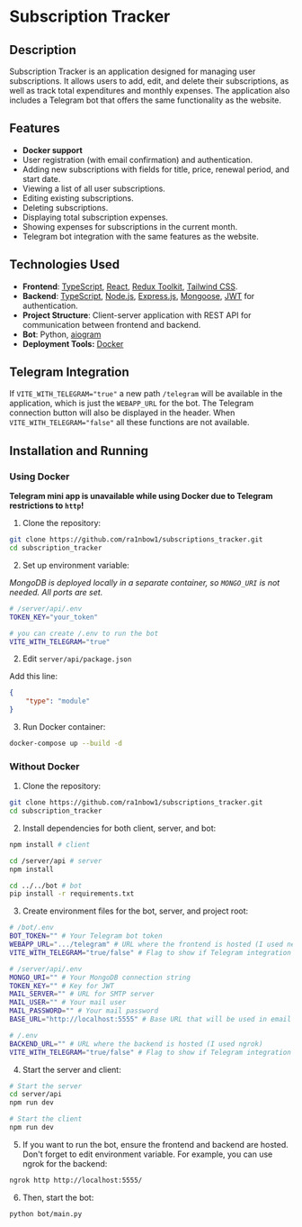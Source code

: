 # Subscription Tracker

## Description

Subscription Tracker is an application designed for managing user subscriptions. It allows users to add, edit, and delete their subscriptions, as well as track total expenditures and monthly expenses. The application also includes a Telegram bot that offers the same functionality as the website.

## Features

-   **Docker support**
-   User registration (with email confirmation) and authentication.
-   Adding new subscriptions with fields for title, price, renewal period, and start date.
-   Viewing a list of all user subscriptions.
-   Editing existing subscriptions.
-   Deleting subscriptions.
-   Displaying total subscription expenses.
-   Showing expenses for subscriptions in the current month.
-   Telegram bot integration with the same features as the website.

## Technologies Used

-   **Frontend**: [TypeScript](https://www.typescriptlang.org), [React](https://react.dev), [Redux Toolkit](https://redux-toolkit.js.org), [Tailwind CSS](https://tailwindcss.com).
-   **Backend**: [TypeScript](https://www.typescriptlang.org), [Node.js](https://nodejs.org/en), [Express.js](https://expressjs.com), [Mongoose](https://mongoosejs.com), [JWT](https://jwt.io) for authentication.
-   **Project Structure**: Client-server application with REST API for communication between frontend and backend.
-   **Bot**: Python, [aiogram](https://docs.aiogram.dev/en/v3.1.1/index.html)
-   **Deployment Tools:** [Docker](https://www.docker.com)

## Telegram Integration

If `VITE_WITH_TELEGRAM="true"` a new path `/telegram` will be available in the application, which is just the
`WEBAPP_URL` for the bot. The Telegram connection button will also be displayed in the header. When `VITE_WITH_TELEGRAM="false"` all these functions are not available.

## Installation and Running

### Using Docker

**Telegram mini app is unavailable while using Docker due to Telegram restrictions to `http`!**

1. Clone the repository:

```bash
git clone https://github.com/ra1nbow1/subscriptions_tracker.git
cd subscription_tracker
```

2. Set up environment variable:

_MongoDB is deployed locally in a separate container, so `MONGO_URI` is not needed. All ports are set._

```bash
# /server/api/.env
TOKEN_KEY="your_token"

# you can create /.env to run the bot
VITE_WITH_TELEGRAM="true"
```

2. Edit `server/api/package.json`

Add this line:

```json
{
	"type": "module"
}
```

3. Run Docker container:

```bash
docker-compose up --build -d
```

### Without Docker

1. Clone the repository:

```bash
git clone https://github.com/ra1nbow1/subscriptions_tracker.git
cd subscription_tracker
```

2. Install dependencies for both client, server, and bot:

```bash
npm install # client

cd /server/api # server
npm install

cd ../../bot # bot
pip install -r requirements.txt
```

3. Create environment files for the bot, server, and project root:

```bash
# /bot/.env
BOT_TOKEN="" # Your Telegram bot token
WEBAPP_URL=".../telegram" # URL where the frontend is hosted (I used netlify)
VITE_WITH_TELEGRAM="true/false" # Flag to show if Telegram integration should be enabled

# /server/api/.env
MONGO_URI="" # Your MongoDB connection string
TOKEN_KEY="" # Key for JWT
MAIL_SERVER="" # URL for SMTP server
MAIL_USER="" # Your mail user
MAIL_PASSWORD="" # Your mail password
BASE_URL="http://localhost:5555" # Base URL that will be used in email confirmation link (localhost for development)

# /.env
BACKEND_URL="" # URL where the backend is hosted (I used ngrok)
VITE_WITH_TELEGRAM="true/false" # Flag to show if Telegram integration should be enabled
```

4. Start the server and client:

```bash
# Start the server
cd server/api
npm run dev

# Start the client
npm run dev
```

5. If you want to run the bot, ensure the frontend and backend are hosted. Don't forget to edit environment variable. For example, you can use ngrok for the backend:

```bash
ngrok http http://localhost:5555/
```

6. Then, start the bot:

```bash
python bot/main.py
```
